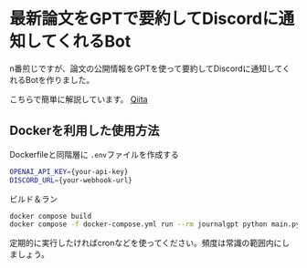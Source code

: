 # 最新論文をGPTで要約してDiscordに通知してくれるBot

n番煎じですが、論文の公開情報をGPTを使って要約してDiscordに通知してくれるBotを作りました。

こちらで簡単に解説しています。 [Qiita](https://qiita.com/para-yama/items/bc4de2b26416ea8b419b)

## Dockerを利用した使用方法

Dockerfileと同階層に `.env`ファイルを作成する

```sh
OPENAI_API_KEY={your-api-key}
DISCORD_URL={your-webhook-url}
```

ビルド＆ラン

```bash
docker compose build
docker compose -f docker-compose.yml run --rm journalgpt python main.py
```

定期的に実行したければcronなどを使ってください。頻度は常識の範囲内にしましょう。
